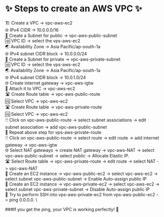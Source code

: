 ✨ Steps to create an AWS VPC ✨
=================================

🏗️ Create a VPC -> vpc-aws-ec2  \
🌐 IPv4 CIDR -> 10.0.0.0/16  \
🏢 Create a Subnet for public -> vpc-aws-public-subnet \
🆔 VPC ID -> select the vps-aws-ec2 \
🌏 Availability Zone -> Asia Pacific/ap-south-1a \
🌐 IPv4 subnet CIDR block -> 10.0.0.0/24 \
🏢 Create a Subnet for private -> vpc-aws-private-subnet \
🆔 VPC ID -> select the vps-aws-ec2 \
🌏 Availability Zone -> Asia Pacific/ap-south-1a \
🌐 IPv4 subnet CIDR block -> 10.0.1.0/24 \
🌐 Create internet gateway -> vpc-aws-igtw \
🔄 Attach it to VPC -> vpc-aws-ec2 \
🛣️ Create Route table -> vpc-aws-public-route \
🆚 Select VPC -> vpc-aws-ec2 \
🛣️ Create Route table -> vpc-aws-private-route \
🆚 Select VPC -> vpc-aws-ec2 \
🖱️ Click on vpc-aws-public-route -> select subnet associations -> edit subnet association -> add vpc-aws-public-subnet \
🔁 Repeat above step for vps-aws-private-route \
🖱️ Click on vpc-aws-public-route -> select route -> edit route -> add internet gateway -> vpc-aws-igtw \
🌐 Select NAT gateways -> create NAT gateway -> vpc-aws-NAT -> select vpc-aws-public-subnet -> select public -> Allocate Elastic IP. \
🛣️ Select Route table -> vpc-aws-private-route -> edit route -> select NAT -> vpc-aws-NAT \
🏢 Create an EC2 instance -> vpc-aws-public-ec2 -> select vpc-aws-ec2 -> select subnet vpc-aws-public-subnet -> Enable Auto-assign public IP \
🏢 Create an EC2 instance -> vpc-aws-private-ec2 -> select vpc-aws-ec2 -> select subnet vpc-aws-private-subnet -> Disable Auto-assign public IP \
🚀 Try to perform SSH into vps-aws-private-ec2 from vps-aws-public-ec2 -> ping 0.0.0.0. \
    
###If you get the ping, your VPC is working perfectly! 🎉

